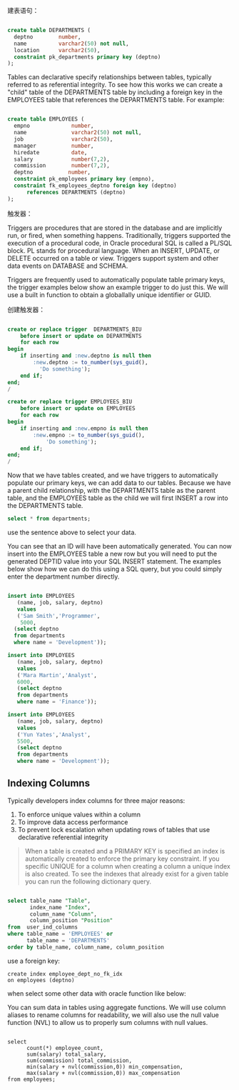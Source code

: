 建表语句：

```sql

create table DEPARTMENTS (  
  deptno        number,  
  name          varchar2(50) not null,  
  location      varchar2(50),  
  constraint pk_departments primary key (deptno)  
);

```

Tables can declarative specify relationships between tables, typically referred to as referential integrity. To see how this works we can create a "child" table of the DEPARTMENTS table by including a foreign key in the EMPLOYEES table that references the DEPARTMENTS table. For example:

```sql

create table EMPLOYEES (  
  empno             number,  
  name              varchar2(50) not null,  
  job               varchar2(50),  
  manager           number,  
  hiredate          date,  
  salary            number(7,2),  
  commission        number(7,2),  
  deptno           number,  
  constraint pk_employees primary key (empno),  
  constraint fk_employees_deptno foreign key (deptno) 
      references DEPARTMENTS (deptno)  
);

```

触发器：

Triggers are procedures that are stored in the database and are implicitly run, or fired, when something happens. Traditionally, triggers supported the execution of a procedural code, in Oracle procedural SQL is called a PL/SQL block. PL stands for procedural language. When an INSERT, UPDATE, or DELETE occurred on a table or view. Triggers support system and other data events on DATABASE and SCHEMA.

Triggers are frequently used to automatically populate table primary keys, the trigger examples below show an example trigger to do just this. We will use a built in function to obtain a globallally unique identifier or GUID.

创建触发器：

```sql

create or replace trigger  DEPARTMENTS_BIU
    before insert or update on DEPARTMENTS
    for each row
begin
    if inserting and :new.deptno is null then
        :new.deptno := to_number(sys_guid(), 
          'Do something');
    end if;
end;
/

create or replace trigger EMPLOYEES_BIU
    before insert or update on EMPLOYEES
    for each row
begin
    if inserting and :new.empno is null then
        :new.empno := to_number(sys_guid(), 
            'Do something');
    end if;
end;
/

```

Now that we have tables created, and we have triggers to automatically populate our primary keys, we can add data to our tables. Because we have a parent child relationship, with the DEPARTMENTS table as the parent table, and the EMPLOYEES table as the child we will first INSERT a row into the DEPARTMENTS table.

```sql
select * from departments;
```

use the sentence above to select your data.

You can see that an ID will have been automatically generated. You can now insert into the EMPLOYEES table a new row but you will need to put the generated DEPTID value into your SQL INSERT statement. The examples below show how we can do this using a SQL query, but you could simply enter the department number directly.

```sql

insert into EMPLOYEES 
   (name, job, salary, deptno) 
   values
   ('Sam Smith','Programmer', 
    5000, 
  (select deptno 
  from departments 
  where name = 'Development'));

insert into EMPLOYEES 
   (name, job, salary, deptno) 
   values
   ('Mara Martin','Analyst', 
   6000, 
   (select deptno 
   from departments 
   where name = 'Finance'));

insert into EMPLOYEES 
   (name, job, salary, deptno) 
   values
   ('Yun Yates','Analyst', 
   5500, 
   (select deptno 
   from departments 
   where name = 'Development'));
```

## Indexing Columns

Typically developers index columns for three major reasons:

1. To enforce unique values within a column
2. To improve data access performance
3. To prevent lock escalation when updating rows of tables that use declarative referential integrity

> When a table is created and a PRIMARY KEY is specified an index is automatically created to enforce the primary key constraint. If you specific UNIQUE for a column when creating a column a unique index is also created. To see the indexes that already exist for a given table you can run the following dictionary query.

```sql

select table_name "Table", 
       index_name "Index", 
       column_name "Column", 
       column_position "Position"
from  user_ind_columns 
where table_name = 'EMPLOYEES' or 
      table_name = 'DEPARTMENTS'
order by table_name, column_name, column_position
```

use a foreign key:

```
create index employee_dept_no_fk_idx 
on employees (deptno)
```

when select some other data with oracle function like below:

You can sum data in tables using aggregate functions. We will use column aliases to rename columns for readability, we will also use the null value function (NVL) to allow us to properly sum columns with null values.

```

select 
      count(*) employee_count,
      sum(salary) total_salary,
      sum(commission) total_commission,
      min(salary + nvl(commission,0)) min_compensation,
      max(salary + nvl(commission,0)) max_compensation
from employees;

```
